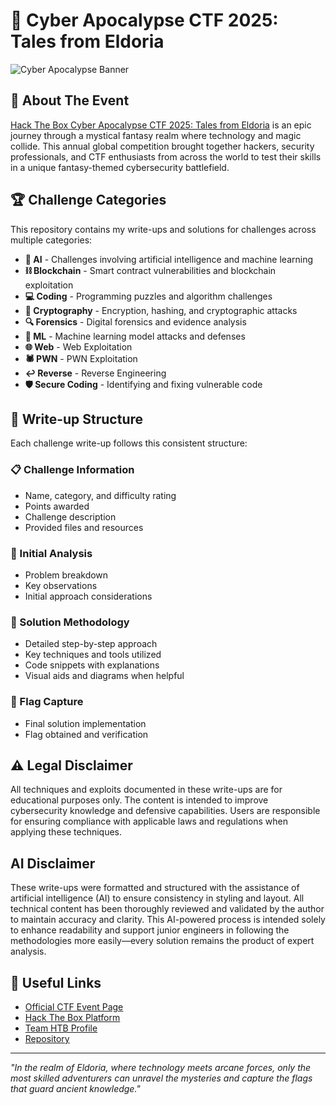# 🌌 Cyber Apocalypse CTF 2025: Tales from Eldoria

![Cyber Apocalypse Banner](https://github.com/user-attachments/assets/7ed1483b-fc2d-4c9d-aa1b-2e54cef115ff)


## 🔮 About The Event

[Hack The Box Cyber Apocalypse CTF 2025: Tales from Eldoria](https://ctf.hackthebox.com/event/details/cyber-apocalypse-ctf-2025-tales-from-eldoria-2107) is an epic journey through a mystical fantasy realm where technology and magic collide. This annual global competition brought together hackers, security professionals, and CTF enthusiasts from across the world to test their skills in a unique fantasy-themed cybersecurity battlefield.

## 🏆 Challenge Categories

This repository contains my write-ups and solutions for challenges across multiple categories:

- **🧠 AI** - Challenges involving artificial intelligence and machine learning
- **⛓️ Blockchain** - Smart contract vulnerabilities and blockchain exploitation
- **💻 Coding** - Programming puzzles and algorithm challenges
- **🔐 Cryptography** - Encryption, hashing, and cryptographic attacks
- **🔍 Forensics** - Digital forensics and evidence analysis
- **🤖 ML** - Machine learning model attacks and defenses
- **🌐 Web** - Web Exploitation
- **🕷️ PWN** - PWN Exploitation
- **↩️ Reverse** - Reverse Engineering 
- **🛡️ Secure Coding** - Identifying and fixing vulnerable code

## 📝 Write-up Structure

Each challenge write-up follows this consistent structure:

### 📋 Challenge Information
- Name, category, and difficulty rating
- Points awarded
- Challenge description
- Provided files and resources

### 🔬 Initial Analysis
- Problem breakdown
- Key observations
- Initial approach considerations

### 🧩 Solution Methodology
- Detailed step-by-step approach
- Key techniques and tools utilized
- Code snippets with explanations
- Visual aids and diagrams when helpful

### 🚩 Flag Capture
- Final solution implementation
- Flag obtained and verification

## ⚠️ Legal Disclaimer

All techniques and exploits documented in these write-ups are for educational purposes only. The content is intended to improve cybersecurity knowledge and defensive capabilities. Users are responsible for ensuring compliance with applicable laws and regulations when applying these techniques.

## AI Disclaimer

These write-ups were formatted and structured with the assistance of artificial intelligence (AI) to ensure consistency in styling and layout. All technical content has been thoroughly reviewed and validated by the author to maintain accuracy and clarity. This AI-powered process is intended solely to enhance readability and support junior engineers in following the methodologies more easily—every solution remains the product of expert analysis.

## 🔗 Useful Links

- [Official CTF Event Page](https://ctf.hackthebox.com/event/details/cyber-apocalypse-ctf-2025-tales-from-eldoria-2107)
- [Hack The Box Platform](https://www.hackthebox.com/)
- [Team HTB Profile](https://ctf.hackthebox.com/team/overview/225156)
- [Repository](https://github.com/Bin-Chicken-Cartel/HTB-Cyber-Apocalypse-CTF-2025.git)

---

*"In the realm of Eldoria, where technology meets arcane forces, only the most skilled adventurers can unravel the mysteries and capture the flags that guard ancient knowledge."*
